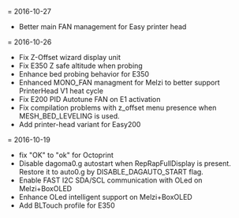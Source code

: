 = 2016-10-27
  * Better main FAN management for Easy printer head

= 2016-10-26
  * Fix Z-Offset wizard display unit 
  * Fix E350 Z safe altitude when probing 
  * Enhance bed probing behavior for E350 
  * Enhanced MONO_FAN managment for Melzi to better support PrinterHead V1 heat cycle 
  * Fix E200 PID Autotune FAN on E1 activation 
  * Fix compilation problems with z_offset menu presence when MESH_BED_LEVELING is used. 
  * Add printer-head variant for Easy200

= 2016-10-19 
  * fix "OK" to "ok" for Octoprint 
  * Disable dagoma0.g autostart when RepRapFullDisplay is present. Restore it to auto0.g by DISABLE_DAGAUTO_START flag.
  * Enable FAST I2C SDA/SCL communication with OLed on Melzi+BoxOLED
  * Enhance OLed intelligent support on Melzi+BoxOLED
  * Add BLTouch profile for E350 

